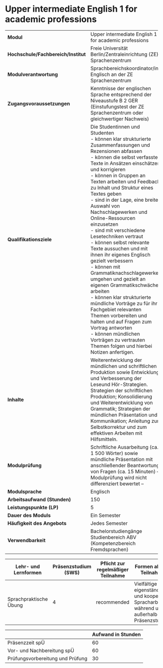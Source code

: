 # Upper intermediate English 1 for academic professions
|                                    |   |
|------------------------------------|---|
|**Modul**                           | Upper intermediate English 1 for academic professions |
|**Hochschule/Fachbereich/Institut** | Freie Universität Berlin/Zentraleinrichtung (ZE) Sprachenzentrum |
|**Modulverantwortung**              | Sprachbereichskoordinator/in Englisch an der ZE Sprachenzentrum |
|**Zugangsvoraussetzungen**          | Kenntnisse der englischen Sprache entsprechend der Niveaustufe B 2 GER (Einstufungstest der ZE Sprachenzentrum oder gleichwertiger Nachweis) |
|**Qualifikationsziele**             | Die Studentinnen und Studenten<br>- können klar strukturierte Zusammenfassungen und Rezensionen abfassen<br>- können die selbst verfassten Texte in Ansätzen einschätzen und korrigieren<br>- können in Gruppen an Texten arbeiten und Feedback zu Inhalt und Struktur eines Textes geben<br>- sind in der Lage, eine breite Auswahl von Nachschlagewerken und Online-Ressourcen einzusetzen<br>- sind mit verschiedene Lesetechniken vertraut<br>- können selbst relevante Texte aussuchen und mit ihnen ihr eigenes Englisch gezielt verbessern<br>- können mit Grammatiknachschlagewerken umgehen und gezielt an eigenen Grammatikschwächen arbeiten<br>- können klar strukturierte mündliche Vorträge zu für ihr Fachgebiet relevanten Themen vorbereiten und halten und auf Fragen zum Vortrag antworten<br>- können mündlichen Vorträgen zu vertrauten Themen folgen und hierbei Notizen anfertigen. |
|**Inhalte**                         | Weiterentwicklung der mündlichen und schriftlichen Produktion sowie Entwicklung und Verbesserung der Leseund Hör-Strategien. Strategien der schriftlichen Produktion; Konsolidierung und Weiterentwicklung von Grammatik; Strategien der mündlichen Präsentation und Kommunikation; Anleitung zur Selbstkorrektur und zum effektiven Arbeiten mit Hilfsmitteln. |
|**Modulprüfung**                    | Schriftliche Ausarbeitung (ca. 1 500 Wörter) sowie mündliche Präsentation mit anschließender Beantwortung von Fragen (ca. 15 Minuten) – Modulprüfung wird nicht differenziert bewertet – |
|**Modulsprache**                    | Englisch |
|**Arbeitsaufwand (Stunden)**        | 150 |
|**Leistungspunkte (LP)**            | 5 |
|**Dauer des Moduls**                | Ein Semester |
|**Häufigkeit des Angebots**         | Jedes Semester |
|**Verwendbarkeit**                  | Bachelorstudiengänge Studienbereich ABV<br>(Kompetenzbereich Fremdsprachen) |

| Lehr- und Lernformen | Präsenzstudium <br> (SWS) | Pflicht zur regelmäßiger Teilnahme | Formen aktiver Teilnahme |
| ---------------------|---------------------------|------------------------------------|------------------------- |
| Sprachpraktische Übung | 4                         | recommended                        | Vielfältige eigenständige und kooperative Spracharbeit während und außerhalb der Präsenzstunden |

|   | Aufwand in Stunden |
| - |--------------------|
| Präsenzzeit spÜ                          | 60    |
| Vor- und Nachbereitung spÜ               | 60    |
| Prüfungsvorbereitung und Prüfung         | 30    |
